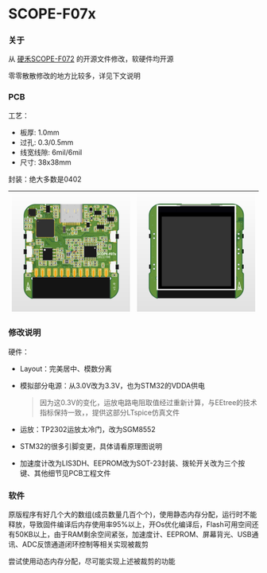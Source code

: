 # SCOPE-F07x

### 关于

从 [硬禾SCOPE-F072](https://github.com/EETree-git/SCOPE-F072) 的开源文件修改，软硬件均开源

零零散散修改的地方比较多，详见下文说明

### PCB

工艺：

- 板厚: 1.0mm 
- 过孔: 0.3/0.5mm
- 线宽线隙: 6mil/6mil
- 尺寸: 38x38mm

封装：绝大多数是0402

| ![](Images/3d_1.png) | ![](Images/3d_2.png) |
| -------------------- | -------------------- |

### 修改说明

硬件：

- Layout：完美居中、模数分离

- 模拟部分电源：从3.0V改为3.3V，也为STM32的VDDA供电

  > 因为这0.3V的变化，运放电路电阻取值经过重新计算，与EEtree的技术指标保持一致，，提供这部分LTspice仿真文件

- 运放：TP2302运放太冷门，改为SGM8552

- STM32的很多引脚变更，具体请看原理图说明

- 加速度计改为LIS3DH、EEPROM改为SOT-23封装、拨轮开关改为三个按键、其他细节见PCB工程文件

### 软件

原版程序有好几个大的数组(成员数量几百个个)，使用静态内存分配，运行时不能释放，导致固件编译后内存使用率95%以上，开Os优化编译后，Flash可用空间还有50KB以上，由于RAM剩余空间紧张，加速度计、EEPROM、屏幕背光、USB通讯、ADC反馈通道闭环控制等相关实现被裁剪

尝试使用动态内存分配，尽可能实现上述被裁剪的功能
